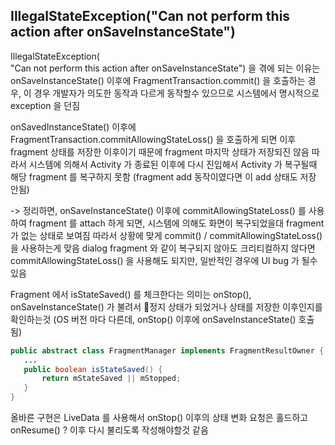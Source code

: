 



## IllegalStateException("Can not perform this action after onSaveInstanceState")

IllegalStateException(  
        "Can not perform this action after onSaveInstanceState")
을 겪에 되는 이유는 onSaveInstanceState() 이후에 FragmentTransaction.commit() 을 호출하는 경우, 이 경우 개발자가 의도한 동작과 다르게 동작할수 있으므로 시스템에서 명시적으로exception 을 던짐


onSavedInstanceState() 이후에 FragmentTransaction.commitAllowingStateLoss() 을 호출하게 되면 이후 fragment 상태를 저장한 이후이기 때문에 fragment 마지막 상태가 저장되진 않음 
따라서 시스템에 의해서 Activity 가 종료된 이후에 다시 진입해서 Activity 가 복구될때 해당 fragment 를 복구하지 못함 (fragment add 동작이였다면 이 add 상태도 저장 안됨)

-> 정리하면, onSaveInstanceState() 이후에 commitAllowingStateLoss() 를 사용하여 fragment 를 attach 하게 되면, 시스템에 의해도 화면이 복구되었을대 fragment 가 없는 상태로 보여짐
따라서 상황에 맞게 commit() / commitAllowingStateLoss() 을 사용하는게 맞음 
dialog fragment 와 같이 복구되지 않아도 크리티컬하지 않다면 commitAllowingStateLoss() 을 사용해도 되지만, 일반적인 경우에 UI bug 가 될수 있음


Fragment 에서 isStateSaved() 를 체크한다는 의미는 
onStop(), onSaveInstanceState() 가 불려서 정지 상태가 되었거나 상태를 저장한 이후인지를 확인하는것
(OS 버전 마다 다른데, onStop() 이후에 onSaveInstanceState() 호출 됨)
 ```java 
public abstract class FragmentManager implements FragmentResultOwner {
	...
	public boolean isStateSaved() {  
		return mStateSaved || mStopped;  
	} 
}
 ```


올바른 구현은 
LiveData 를 사용해서 onStop() 이후의 상태 변화 요청은 홀드하고 onResume() ? 이후 다시 불리도록 작성해야할것 같음
<!--stackedit_data:
eyJoaXN0b3J5IjpbMTE3OTgzOTkxNSwxMzEyNDAwNDI0LC0yMD
IwNTA5OTQ4LDEzNDI3OTQ4NjYsLTE5NzgwMjkwMjYsLTEyMDE2
MTg5MF19
-->